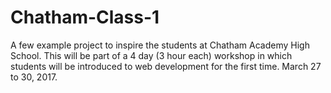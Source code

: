 # Chatham-Class-1
A few example project to inspire the students at Chatham Academy High School. 
This will be part of a 4 day (3 hour each) workshop in which students will be introduced to web development for the first time. 
March 27 to 30, 2017.
